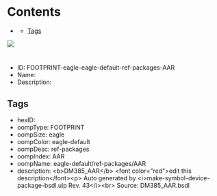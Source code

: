 



Contents
========

* [](#)
	* [Tags](#tags)
  
![][im]
# 

- ID: FOOTPRINT-eagle-eagle-default-ref-packages-AAR
- Name: 
- Description: 

## Tags

- hexID: 
- oompType: FOOTPRINT
- oompSize: eagle
- oompColor: eagle-default
- oompDesc: ref-packages
- oompIndex: AAR
- oompName: eagle-default/ref-packages/AAR
- description: &lt;b&gt;DM385_AAR&lt;/b&gt; &lt;font color=&quot;red&quot;&gt;edit this description&lt;/font&gt;&lt;p&gt;&#xD;
Auto generated by &lt;i&gt;make-symbol-device-package-bsdl.ulp Rev. 43&lt;/i&gt;&lt;br&gt;&#xD;
Source: DM385_AAR.bsdl



[im]: image.png
